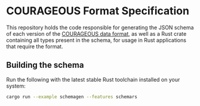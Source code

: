 # COURAGEOUS Format Specification
This repository holds the code responsible for generating the JSON schema of each version of the [COURAGEOUS data format](https://grvc.us.es/courageous/),
as well as a Rust crate containing all types present in the schema, for usage in Rust applications
that require the format.

## Building the schema
Run the following with the latest stable Rust toolchain installed on your system:
```sh
cargo run --example schemagen --features schemars
```

